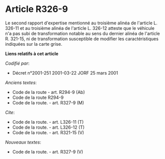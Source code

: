 # Article R326-9

Le second rapport d'expertise mentionné au troisième alinéa de l'article L. 326-11 et au troisième alinéa de l'article L.
326-12 atteste que le véhicule n'a pas subi de transformation notable au sens du dernier alinéa de l'article R. 321-15, ni de
transformation susceptible de modifier les caractéristiques indiquées sur la carte grise.

**Liens relatifs à cet article**

_Codifié par_:

  - Décret n°2001-251 2001-03-22 JORF 25 mars 2001

_Anciens textes_:

  - Code de la route - art. R294-9 (Ab)
  - Code de la route R294-9
  - Code de la route. - art. R327-9 (M)

_Cite_:

  - Code de la route. - art. L326-11 (T)
  - Code de la route. - art. L326-12 (T)
  - Code de la route. - art. R321-15 (V)

_Nouveaux textes_:

  - Code de la route. - art. R327-9 (V)
